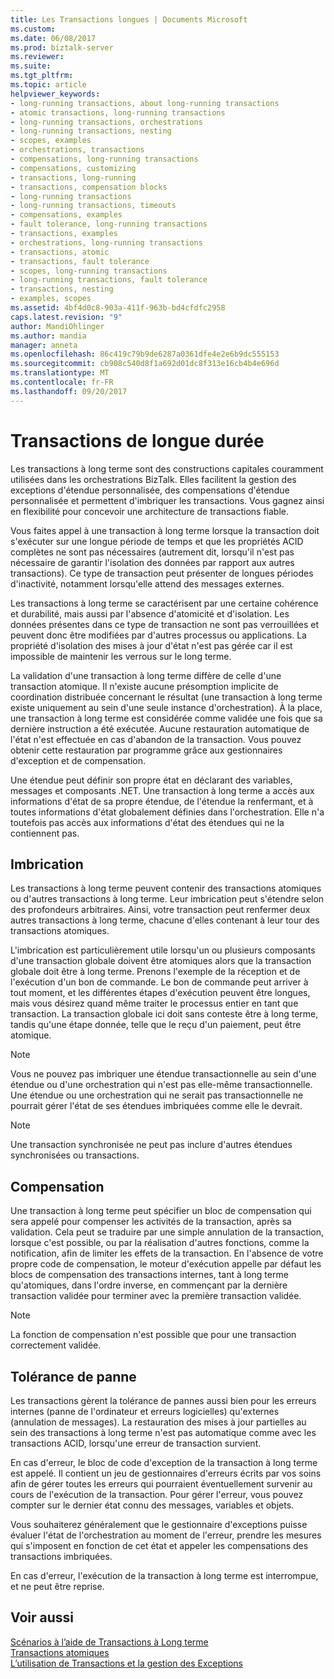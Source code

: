 ```yaml
---
title: Les Transactions longues | Documents Microsoft
ms.custom: 
ms.date: 06/08/2017
ms.prod: biztalk-server
ms.reviewer: 
ms.suite: 
ms.tgt_pltfrm: 
ms.topic: article
helpviewer_keywords:
- long-running transactions, about long-running transactions
- atomic transactions, long-running transactions
- long-running transactions, orchestrations
- long-running transactions, nesting
- scopes, examples
- orchestrations, transactions
- compensations, long-running transactions
- compensations, customizing
- transactions, long-running
- transactions, compensation blocks
- long-running transactions
- long-running transactions, timeouts
- compensations, examples
- fault tolerance, long-running transactions
- transactions, examples
- orchestrations, long-running transactions
- transactions, atomic
- transactions, fault tolerance
- scopes, long-running transactions
- long-running transactions, fault tolerance
- transactions, nesting
- examples, scopes
ms.assetid: 4bf4d0c8-903a-411f-963b-bd4cfdfc2958
caps.latest.revision: "9"
author: MandiOhlinger
ms.author: mandia
manager: anneta
ms.openlocfilehash: 86c419c79b9de6287a0361dfe4e2e6b9dc555153
ms.sourcegitcommit: cb908c540d8f1a692d01dc8f313e16cb4b4e696d
ms.translationtype: MT
ms.contentlocale: fr-FR
ms.lasthandoff: 09/20/2017
---
```

# <a name="long-running-transactions"></a>Transactions de longue durée
Les transactions à long terme sont des constructions capitales couramment utilisées dans les orchestrations BizTalk. Elles facilitent la gestion des exceptions d'étendue personnalisée, des compensations d'étendue personnalisée et permettent d'imbriquer les transactions. Vous gagnez ainsi en flexibilité pour concevoir une architecture de transactions fiable.  
  
 Vous faites appel à une transaction à long terme lorsque la transaction doit s'exécuter sur une longue période de temps et que les propriétés ACID complètes ne sont pas nécessaires (autrement dit, lorsqu'il n'est pas nécessaire de garantir l'isolation des données par rapport aux autres transactions). Ce type de transaction peut présenter de longues périodes d'inactivité, notamment lorsqu'elle attend des messages externes.  
  
 Les transactions à long terme se caractérisent par une certaine cohérence et durabilité, mais aussi par l'absence d'atomicité et d'isolation. Les données présentes dans ce type de transaction ne sont pas verrouillées et peuvent donc être modifiées par d'autres processus ou applications. La propriété d'isolation des mises à jour d'état n'est pas gérée car il est impossible de maintenir les verrous sur le long terme.  
  
 La validation d'une transaction à long terme diffère de celle d'une transaction atomique. Il n'existe aucune présomption implicite de coordination distribuée concernant le résultat (une transaction à long terme existe uniquement au sein d'une seule instance d'orchestration). À la place, une transaction à long terme est considérée comme validée une fois que sa dernière instruction a été exécutée. Aucune restauration automatique de l'état n'est effectuée en cas d'abandon de la transaction. Vous pouvez obtenir cette restauration par programme grâce aux gestionnaires d'exception et de compensation.  
  
 Une étendue peut définir son propre état en déclarant des variables, messages et composants .NET. Une transaction à long terme a accès aux informations d'état de sa propre étendue, de l'étendue la renfermant, et à toutes informations d'état globalement définies dans l'orchestration. Elle n'a toutefois pas accès aux informations d'état des étendues qui ne la contiennent pas.  
  
## <a name="nesting"></a>Imbrication  
 Les transactions à long terme peuvent contenir des transactions atomiques ou d'autres transactions à long terme. Leur imbrication peut s'étendre selon des profondeurs arbitraires. Ainsi, votre transaction peut renfermer deux autres transactions à long terme, chacune d'elles contenant à leur tour des transactions atomiques.   
  
 L'imbrication est particulièrement utile lorsqu'un ou plusieurs composants d'une transaction globale doivent être atomiques alors que la transaction globale doit être à long terme. Prenons l'exemple de la réception et de l'exécution d'un bon de commande. Le bon de commande peut arriver à tout moment, et les différentes étapes d'exécution peuvent être longues, mais vous désirez quand même traiter le processus entier en tant que transaction. La transaction globale ici doit sans conteste être à long terme, tandis qu'une étape donnée, telle que le reçu d'un paiement, peut être atomique.  
  
> [!NOTE]
>  Vous ne pouvez pas imbriquer une étendue transactionnelle au sein d'une étendue ou d'une orchestration qui n'est pas elle-même transactionnelle. Une étendue ou une orchestration qui ne serait pas transactionnelle ne pourrait gérer l'état de ses étendues imbriquées comme elle le devrait.  
  
> [!NOTE]
>  Une transaction synchronisée ne peut pas inclure d'autres étendues synchronisées ou transactions.  
  
## <a name="compensation"></a>Compensation  
 Une transaction à long terme peut spécifier un bloc de compensation qui sera appelé pour compenser les activités de la transaction, après sa validation. Cela peut se traduire par une simple annulation de la transaction, lorsque c'est possible, ou par la réalisation d'autres fonctions, comme la notification, afin de limiter les effets de la transaction. En l'absence de votre propre code de compensation, le moteur d'exécution appelle par défaut les blocs de compensation des transactions internes, tant à long terme qu'atomiques, dans l'ordre inverse, en commençant par la dernière transaction validée pour terminer avec la première transaction validée.  
  
> [!NOTE]
>  La fonction de compensation n'est possible que pour une transaction correctement validée.  
  
## <a name="fault-tolerance"></a>Tolérance de panne  
 Les transactions gèrent la tolérance de pannes aussi bien pour les erreurs internes (panne de l'ordinateur et erreurs logicielles) qu'externes (annulation de messages). La restauration des mises à jour partielles au sein des transactions à long terme n'est pas automatique comme avec les transactions ACID, lorsqu'une erreur de transaction survient.  
  
 En cas d'erreur, le bloc de code d'exception de la transaction à long terme est appelé. Il contient un jeu de gestionnaires d'erreurs écrits par vos soins afin de gérer toutes les erreurs qui pourraient éventuellement survenir au cours de l'exécution de la transaction. Pour gérer l'erreur, vous pouvez compter sur le dernier état connu des messages, variables et objets.  
  
 Vous souhaiterez généralement que le gestionnaire d'exceptions puisse évaluer l'état de l'orchestration au moment de l'erreur, prendre les mesures qui s'imposent en fonction de cet état et appeler les compensations des transactions imbriquées.  
  
 En cas d'erreur, l'exécution de la transaction à long terme est interrompue, et ne peut être reprise.  
  
## <a name="see-also"></a>Voir aussi  
 [Scénarios à l’aide de Transactions à Long terme](../core/scenarios-using-long-running-transactions.md)   
 [Transactions atomiques](../core/atomic-transactions.md)   
 [L’utilisation de Transactions et la gestion des Exceptions](../core/using-transactions-and-handling-exceptions.md)